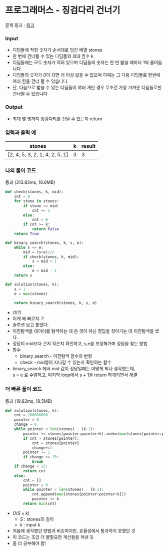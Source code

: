 # 프로그래머스 - 징검다리 건너기


문제 링크 : [링크](https://school.programmers.co.kr/learn/courses/30/lessons/64062)<br>


### **Input**
- 디딤돌에 적힌 숫자가 순서대로 담긴 배열 stones
- 한 번에 건너뛸 수 있는 디딤돌의 최대 칸수 k
- 디딤돌에는 모두 숫자가 적혀 있으며 디딤돌의 숫자는 한 번 밟을 때마다 1씩 줄어듭니다.
- 디딤돌의 숫자가 0이 되면 더 이상 밟을 수 없으며 이때는 그 다음 디딤돌로 한번에 여러 칸을 건너 뛸 수 있습니다.
- 단, 다음으로 밟을 수 있는 디딤돌이 여러 개인 경우 무조건 가장 가까운 디딤돌로만 건너뛸 수 있습니다

### **Output**
- 최대 몇 명까지 징검다리를 건널 수 있는지 return

### **입력과 출력 예**
| stones | k | result |
|---|---|--------|
| [2, 4, 5, 3, 2, 1, 4, 2, 5, 1] | 3 | 3 |


### **나의 풀이 코드**
통과 (313.83ms, 18.6MB)
```python
def check(stones, k, mid):
    cnt = 0
    for stone in stones:
        if stone <= mid:
            cnt += 1
        else:
            cnt = 0
        if cnt >= k:
            return False
    return True

def binary_search(stones, k, s, e):
    while s <= e:
        mid = (s+e)//2
        if check(stones, k, mid):
            s = mid + 1
        else:
            e = mid - 1
    return s

def solution(stones, k):
    s = 1
    e = max(stones)
    
    return binary_search(stones, k, s, e)
```
- $O(?)$<br>
- 이게 왜 빠르지..? 
- 솔루션 보고 풀었다. 
- 이진탐색을 데이터를 탐색하는 데 쓴 것이 아닌 정답을 찾아가는 데 이진탐색을 썼다. 
- 정답이 mid보다 큰지 작은지 확인하고, s,e를 조정해가며 정답을 찾는 방법
- 함수
  - binary_search - 이진탐색 함수의 변형
  - check - mid명이 지나갈 수 있는지 확인하는 함수
- binary_search 에서 mid 값이 정답일때는 어떻게 되나 생각했는데,\
s = e 로 수렴하고, 마지막 loop에서 s + 1을 return 하게되면서 해결

### **더 빠른 풀이 코드**
통과 (19.82ms, 18.5MB)
```python
def solution(stones, k):
    cnt = 200000000
    pointer = 0
    change = 0
    while pointer < len(stones) - (k-1):
        pointer += stones[pointer:pointer+k].index(max(stones[pointer:pointer+k]))
        if cnt > stones[pointer]:
            cnt = stones[pointer]
            change+=1
        pointer += 1
        if change >= 15:
            break
    if change < 15:
        return cnt
    else:
        cnt = []
        pointer = 0
        while pointer < len(stones) - (k-1):
            cnt.append(max(stones[pointer:pointer+k]))
            pointer += k
        return min(cnt)
```
- $O(S \times k)$<br>
  - $S$ : stones의 길이
  - $k$ : input k
- 처음에 생각했던 방법과 비슷하지만, 효율성에서 통과하지 못했던 것
- 이 코드는 조금 더 불필요한 계산들을 쳐낸 듯
- 좀 더 공부해야 함!
